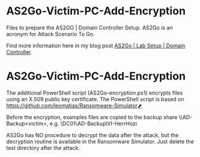 # AS2Go-Victim-PC-Add-Encryption

Files to prepare the AS2GO | Domain Controller Setup. AS2Go is an acronym for Attack Scenario To Go. 

Find more information here in my blog post [AS2Go | Lab Setup | Domain Controller](https://herrhozi.com/2022/01/04/as2go-lab-setup-domain-controller/). 

# AS2Go-Victim-PC-Add-Encryption

The additional PowerShell script (AS2Go-encryption.ps1) encrypts files using an X.509 public key certificate. 
The PowerShell script is based on https://github.com/leomatias/Ransomware-Simulator⬈

Before the encryption, examples files are copied to the backup share \\<dc>\AD-Backup\<victim>, e.g. \\DC01\AD-Backup\VI-HerrHozi

AS2Go has NO procedure to decrypt the data after the attack, but the decryption routine is available in the Ransomware Simulator. Just delete the test directory after the attack.
